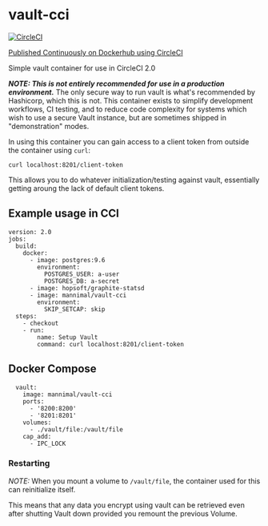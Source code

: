 # vault-cci

[![CircleCI](https://circleci.com/gh/AlexanderMann/vault-cci.svg?style=svg)](https://circleci.com/gh/AlexanderMann/vault-cci)

[Published Continuously on Dockerhub using CircleCI](https://hub.docker.com/r/mannimal/vault-cci/)

Simple vault container for use in CircleCI 2.0

***NOTE: This is not entirely recommended for use in a production environment.*** The only secure way to run vault is what's recommended by Hashicorp, which this is not. This container exists to simplify development workflows, CI testing, and to reduce code complexity for systems which wish to use a secure Vault instance, but are sometimes shipped in "demonstration" modes.

In using this container you can gain access to a client token from outside the container using `curl`:

```
curl localhost:8201/client-token
```

This allows you to do whatever initialization/testing against vault, essentially getting aroung the lack of default client tokens.

## Example usage in CCI

```
version: 2.0
jobs:
  build:
    docker:
      - image: postgres:9.6
        environment:
          POSTGRES_USER: a-user
          POSTGRES_DB: a-secret
      - image: hopsoft/graphite-statsd
      - image: mannimal/vault-cci
        environment:
          SKIP_SETCAP: skip
  steps:
    - checkout
    - run:
        name: Setup Vault
        command: curl localhost:8201/client-token
```

## Docker Compose

```
  vault:
    image: mannimal/vault-cci
    ports:
      - '8200:8200'
      - '8201:8201'
    volumes:
      - ./vault/file:/vault/file
    cap_add:
      - IPC_LOCK
```

### Restarting

*NOTE:* When you mount a volume to `/vault/file`, the container used for this can reinitialize itself.

This means that any data you encrypt using vault can be retrieved even after shutting Vault down provided you remount the previous Volume.
